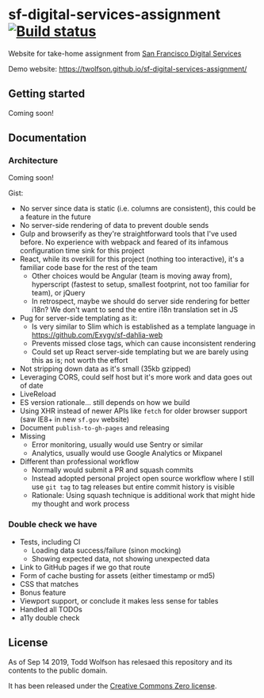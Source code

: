 # sf-digital-services-assignment [![Build status](https://circleci.com/gh/twolfson/sf-digital-services-assignment/tree/master.svg?style=svg)](https://circleci.com/gh/twolfson/sf-digital-services-assignment/tree/master)

Website for take-home assignment from [San Francisco Digital Services][]

Demo website: <https://twolfson.github.io/sf-digital-services-assignment/>

[San Francisco Digital Services]: https://digitalservices.sfgov.org/

## Getting started
Coming soon!

## Documentation
### Architecture
Coming soon!

Gist:

- No server since data is static (i.e. columns are consistent), this could be a feature in the future
- No server-side rendering of data to prevent double sends
- Gulp and browserify as they're straightforward tools that I've used before. No experience with webpack and feared of its infamous configuration time sink for this project
- React, while its overkill for this project (nothing too interactive), it's a familiar code base for the rest of the team
    - Other choices would be Angular (team is moving away from), hyperscript (fastest to setup, smallest footprint, not too familiar for team), or jQuery
    - In retrospect, maybe we should do server side rendering for better i18n? We don't want to send the entire i18n translation set in JS
- Pug for server-side templating as it:
    - Is very similar to Slim which is established as a template language in https://github.com/Exygy/sf-dahlia-web
    - Prevents missed close tags, which can cause inconsistent rendering
    - Could set up React server-side templating but we are barely using this as is; not worth the effort
- Not stripping down data as it's small (35kb gzipped)
- Leveraging CORS, could self host but it's more work and data goes out of date
- LiveReload
- ES version rationale... still depends on how we build
- Using XHR instead of newer APIs like `fetch` for older browser support (saw IE8+ in new `sf.gov` website)
- Document `publish-to-gh-pages` and releasing
- Missing
    - Error monitoring, usually would use Sentry or similar
    - Analytics, usually would use Google Analytics or Mixpanel
- Different than professional workflow
    - Normally would submit a PR and squash commits
    - Instead adopted personal project open source workflow where I still use `git tag` to tag releases but entire commit history is visible
    - Rationale: Using squash technique is additional work that might hide my thought and work process

### Double check we have
- Tests, including CI
    - Loading data success/failure (sinon mocking)
    - Showing expected data, not showing unexpected data
- Link to GitHub pages if we go that route
- Form of cache busting for assets (either timestamp or md5)
- CSS that matches
- Bonus feature
- Viewport support, or conclude it makes less sense for tables
- Handled all TODOs
- a11y double check

## License
As of Sep 14 2019, Todd Wolfson has relesaed this repository and its contents to the public domain.

It has been released under the [Creative Commons Zero license][CC0].

[CC0]: LICENSE
